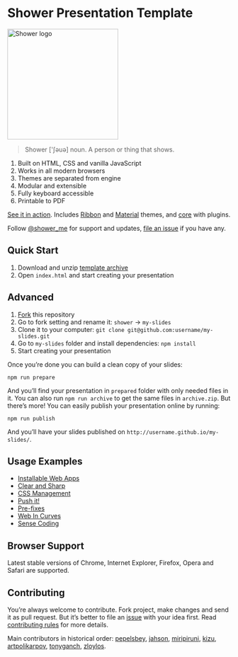 # Shower Presentation Template

<img src="pictures/logo.png" width="250" alt="Shower logo">

> Shower ['ʃəuə] noun. A person or thing that shows.

1. Built on HTML, CSS and vanilla JavaScript
2. Works in all modern browsers
3. Themes are separated from engine
4. Modular and extensible
5. Fully keyboard accessible
6. Printable to PDF

[See it in action](http://shwr.me/). Includes [Ribbon](https://github.com/shower/ribbon/) and [Material](https://github.com/shower/material/) themes, and [core](https://github.com/shower/core/) with plugins.

Follow [@shower_me](https://twitter.com/shower_me) for support and updates, [file an issue](https://github.com/shower/shower/issues/new) if you have any.

## Quick Start

1. Download and unzip [template archive](http://shwr.me/shower.zip)
2. Open `index.html` and start creating your presentation

## Advanced

1. [Fork](https://github.com/shower/shower/fork) this repository
2. Go to fork setting and rename it: `shower` → `my-slides`
2. Clone it to your computer: `git clone git@github.com:username/my-slides.git`
3. Go to `my-slides` folder and install dependencies: `npm install`
4. Start creating your presentation

Once you’re done you can build a clean copy of your slides:

	npm run prepare

And you’ll find your presentation in `prepared` folder with only needed files in it. You can also run `npm run archive` to get the same files in `archive.zip`. But there’s more! You can easily publish your presentation online by running:

	npm run publish

And you’ll have your slides published on `http://username.github.io/my-slides/`.

## Usage Examples

- [Installable Web Apps](http://pepelsbey.net/pres/web-apps/)
- [Clear and Sharp](http://pepelsbey.net/pres/clear-and-sharp/)
- [CSS Management](http://pepelsbey.net/pres/knife-train/)
- [Push it!](http://pepelsbey.net/pres/push-it/)
- [Pre-fixes](http://pepelsbey.net/pres/pre-fixes/)
- [Web In Curves](http://pepelsbey.net/pres/web-in-curves/)
- [Sense Coding](http://pepelsbey.net/pres/sense-coding/)

## Browser Support

Latest stable versions of Chrome, Internet Explorer, Firefox, Opera and Safari are supported.

## Contributing

You’re always welcome to contribute. Fork project, make changes and send it as pull request. But it’s better to file an [issue](https://github.com/shower/shower/issues) with your idea first. Read [contributing rules](CONTRIBUTING.md) for more details.

Main contributors in historical order: [pepelsbey](https://github.com/pepelsbey), [jahson](https://github.com/jahson), [miripiruni](https://github.com/miripiruni), [kizu](https://github.com/kizu), [artpolikarpov](https://github.com/artpolikarpov), [tonyganch](https://github.com/tonyganch), [zloylos](https://github.com/zloylos).
